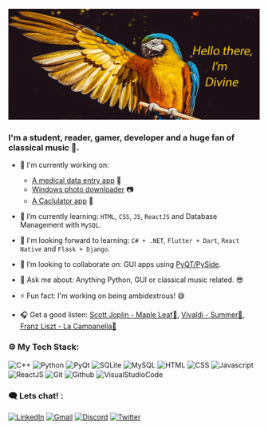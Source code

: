 <!-- ![Header image](https://raw.githubusercontent.com/CHR-onicles/CHR-onicles/main/images/hi_img.jpg) 
-->
![Header-image](images/hi_img.jpg)

<!--
Here are some ideas to get you started:

-  I’m currently working on ...
- 🌱 I’m currently learning ...
- 👯 I’m looking to collaborate on ...
- 🤔 I’m looking for help with ...
- 💬 Ask me about ...
- 📫 How to reach me: ...
- 😄 Pronouns: ...
- ⚡ Fun fact: ...
-->
<h3 align="left">I'm a student, reader, gamer, developer and a huge fan of classical music 🎼.</h3>

- 🔭 I'm currently working on:
    - [A medical data entry app][med] 🏥 
    - [Windows photo downloader][spotty] 📷
    - [A Caclulator app][calc] 🧮


- 🌱 I’m currently learning: `HTML`, `CSS`, `JS`, `ReactJS` and Database Management with `MySQL`.
- 🏁 I'm looking forward to learning: `C# + .NET`, `Flutter + Dart`, `React Native` and `Flask + Django`.
- 👯 I’m looking to collaborate on: GUI apps using [PyQT/PySide](https://riverbankcomputing.com/software/pyqt).
- 💬 Ask me about: Anything Python, GUI or classical music related. 😎    
- ⚡ Fun fact: I'm working on being ambidextrous! 😅
- 🎧 Get a good listen:  [Scott Joplin - Maple Leaf🎵](https://www.youtube.com/watch?v=rBInnwV21DM), 
                        [Vivaldi - Summer🎵](https://www.youtube.com/watch?v=H_3JiTfmuzg), 
                        [Franz Liszt - La Campanella🎵](https://www.youtube.com/watch?v=H1Dvg2MxQn8)


<!-- Logos-->
<!-- <a href="https://www.linkedin.com/in/divine-a-522b791ab/"><img src="https://img.shields.io/badge/linkedin-%230077B5.svg?&style=for-the-badge&logo=linkedin&logoColor=white" /></a>

[![Linkedin Badge](https://img.shields.io/badge/-DivineAnum-blue?style=flat-square&logo=Linkedin&logoColor=white&link=https://https://linkedin.com/in/divine-a-522b791ab/)](https://linkedin.com/in/divine-a-522b791ab/)
[![Gmail Badge](https://img.shields.io/badge/-tpandivine48@gmail.com-d14836?style=flat-square&logo=Gmail&logoColor=white&link=mailto:tpandivine48@gmail.com)](mailto:tpandivine48@gmail.com)
-->

<h3 align="left">⚙ My Tech Stack:</h3>
<p align="left">
<img align="center" src="https://cdn.jsdelivr.net/npm/simple-icons@3.0.1/icons/cplusplus.svg" alt="C++" height="30" width="40" />
<img align="center" src="https://cdn.jsdelivr.net/npm/simple-icons@3.0.1/icons/python.svg" alt="Python" height="30" width="40" />
<img align="center" src="https://cdn.jsdelivr.net/npm/simple-icons@3.0.1/icons/qt.svg" alt="PyQt" height="30" width="40" />
<img align="center" src="https://cdn.jsdelivr.net/npm/simple-icons@3.0.1/icons/sqlite.svg" alt="SQLite" height="30" width="40" />
<img align="center" src="https://cdn.jsdelivr.net/npm/simple-icons@3.0.1/icons/mysql.svg" alt="MySQL" height="50" width="50" />
<img align="center" src="https://cdn.jsdelivr.net/npm/simple-icons@3.0.1/icons/html5.svg" alt="HTML" height="30" width="40" />
<img align="center" src="https://cdn.jsdelivr.net/npm/simple-icons@3.0.1/icons/css3.svg" alt="CSS" height="30" width="40" />
<img align="center" src="https://cdn.jsdelivr.net/npm/simple-icons@3.0.1/icons/javascript.svg" alt="Javascript" height="30" width="40" />
<img align="center" src="https://cdn.jsdelivr.net/npm/simple-icons@3.0.1/icons/react.svg" alt="ReactJS" height="30" width="40" />
<img align="center" src="https://cdn.jsdelivr.net/npm/simple-icons@3.0.1/icons/git.svg" alt="Git" height="30" width="40" />
<img align="center" src="https://cdn.jsdelivr.net/npm/simple-icons@3.0.1/icons/github.svg" alt="Github" height="30" width="40" />
<img align="center" src="https://cdn.jsdelivr.net/npm/simple-icons@3.0.1/icons/visualstudiocode.svg" alt="VisualStudioCode" height="30" width="40" />

</p>

<h3 align="left">🗨 Lets chat! :</h3>
<p align="left">
<a href="https://linkedin.com/in/divine-a-522b791ab" target="_blank"><img align="center" src="https://cdn.jsdelivr.net/npm/simple-icons@3.0.1/icons/linkedin.svg" alt="LinkedIn" height="30" width="40" /></a>
<a href="mailto:tpandivine48@gmail.com" target="_blank"><img align="center" src="https://cdn.jsdelivr.net/npm/simple-icons@3.0.1/icons/gmail.svg" alt="Gmail" height="30" width="40" /></a>
<a href="https://discordapp.com/users/475709262883061762" target="_blank"><img align="center" src="https://cdn.jsdelivr.net/npm/simple-icons@3.0.1/icons/discord.svg" alt="Discord" height="30" width="40" /></a>
<a href="https://twitter.com/OniclesChr?s=09chr" target="_blank"><img align="center" src="https://cdn.jsdelivr.net/npm/simple-icons@3.0.1/icons/twitter.svg" alt="Twitter" height="30" width="40" /></a>
</p>
              

<!-- Links -->
[med]: https://github.com/CHR-onicles/Medical_Bills_Program
[spotty]: https://github.com/CHR-onicles/SpotlightProgramGUI
[calc]: https://github.com/CHR-onicles/Calculator_App
